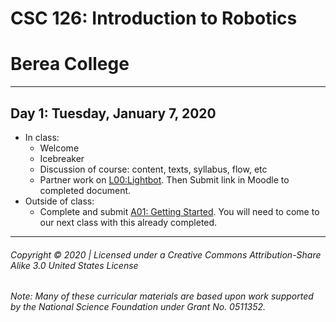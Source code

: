 # CSC 126: Introduction to Robotics
# Berea College
---

## Day 1: Tuesday, January 7, 2020
  - In class:
    - Welcome
    - Icebreaker
    - Discussion of course: content, texts, syllabus, flow, etc
    - Partner work on [L00:Lightbot](https://docs.google.com/document/d/1OmhFqB3_JZh4zJN0CL0Ezetr05N5E3NzGrE8YWhuGck/edit?usp=sharing). Then Submit link in Moodle to completed document.
  - Outside of class:
    - Complete and submit [A01: Getting Started](https://docs.google.com/document/d/1xVaMxEPwAa3P94xZMPY6N2udxakEzN9q_Mxq3XGOBWo/edit?usp=sharing). You will need to come to our next class with this already completed.

---
###### Copyright © 2020 | Licensed under a Creative Commons Attribution-Share Alike 3.0 United States License
###### Note: Many of these curricular materials are based upon work supported by the National Science Foundation under Grant No. 0511352.
